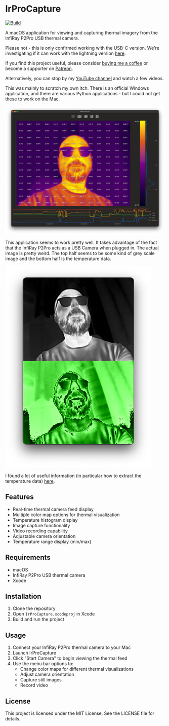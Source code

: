 # IrProCapture

[![Build](https://github.com/atomic14/InfiRayCapture/actions/workflows/build.yml/badge.svg)](https://github.com/atomic14/InfiRayCapture/actions/workflows/build.yml)

A macOS application for viewing and capturing thermal imagery from the InfiRay P2Pro USB thermal camera.

Please not - this is only confirmed working with the USB-C version. We're investigating if it can work with the lightning version [here](https://github.com/atomic14/InfiRayCapture/issues/1).

If you find this project useful, please consider [buying me a coffee](https://ko-fi.com/atomic14) or become a supporter on [Patreon](https://www.patreon.com/atomic14).

Alternatively, you can stop by my [YouTube channel](https://www.youtube.com/@atomic14) and watch a few videos.

This was mainly to scratch my own itch. There is an official Windows application, and there are various Python applications - but I could not get these to work on the Mac.

![Demo](./images/demo.png)

This application seems to work pretty well. It takes advantage of the fact that the InfiRay P2Pro acts as a USB Camera when plugged in. The actual image is pretty weird. The top half seems to be some kind of grey scale image and the bottom half is the temperature data.


![USB Camera](./images/webcam-output.png)

I found a lot of useful information (in particular how to extract the temperature data) [here](https://github.com/LeoDJ/P2Pro-Viewer).

## Features

- Real-time thermal camera feed display
- Multiple color map options for thermal visualization
- Temperature histogram display
- Image capture functionality
- Video recording capability
- Adjustable camera orientation
- Temperature range display (min/max)

## Requirements

- macOS
- InfiRay P2Pro USB thermal camera
- Xcode

## Installation

1. Clone the repository
2. Open `IrProCapture.xcodeproj` in Xcode
3. Build and run the project

## Usage

1. Connect your InfiRay P2Pro thermal camera to your Mac
2. Launch IrProCapture
3. Click "Start Camera" to begin viewing the thermal feed
4. Use the menu bar options to:
   - Change color maps for different thermal visualizations
   - Adjust camera orientation
   - Capture still images
   - Record video

## License

This project is licensed under the MIT License. See the LICENSE file for details.